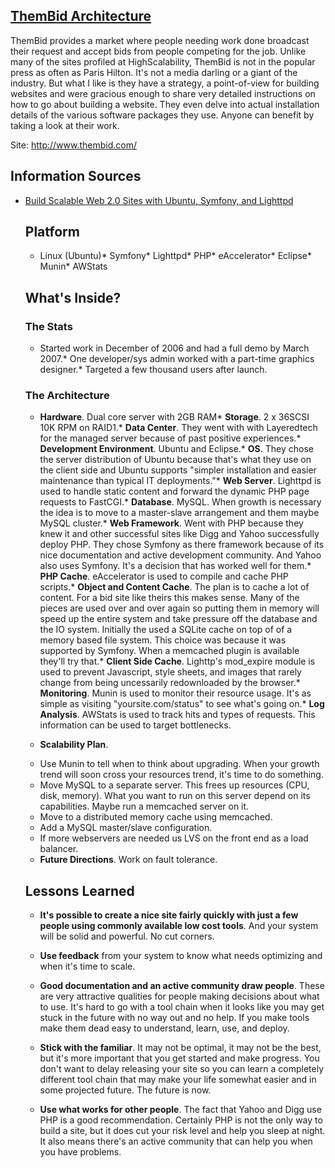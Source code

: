 ## [ThemBid Architecture](/blog/2007/7/26/thembid-architecture.html)

    

    

ThemBid provides a market where people needing work done broadcast their request and accept bids from people competing for the job. Unlike many of the sites profiled at HighScalability, ThemBid is not in the popular press as often as Paris Hilton. It's not a media darling or a giant of the industry. But what I like is they have a strategy, a point-of-view for building websites and were gracious enough to share very detailed instructions on how to go about building a website. They even delve into actual installation details of the various software packages they use. Anyone can benefit by taking a look at their work.

Site: http://www.thembid.com/

## Information Sources

*   [Build Scalable Web 2.0 Sites with Ubuntu, Symfony, and Lighttpd](http://blog.thembid.com/index.php/2007/04/05/build-scalable-web-20-sites-with-ubuntu-symfony-and-lighttpd/)  

    ## Platform

    *   Linux (Ubuntu)*   Symfony*   Lighttpd*   PHP*   eAccelerator*   Eclipse*   Munin*   AWStats  

    ## What's Inside?

    ### The Stats

    *   Started work in December of 2006 and had a full demo by March 2007.*   One developer/sys admin worked with a part-time graphics designer.*   Targeted a few thousand users after launch.  

    ### The Architecture

    *   **Hardware**. Dual core server with 2GB RAM*   **Storage**. 2 x 36SCSI 10K RPM on RAID1\.*   **Data Center**. They went with with Layeredtech for the managed server because of past positive experiences.*   **Development Environment**. Ubuntu and Eclipse.*   **OS**. They chose the server distribution of Ubuntu because that's what they use on the client side and Ubuntu supports "simpler installation and easier maintenance than typical IT deployments."*   **Web Server**. Lighttpd is used to handle static content and forward the dynamic PHP page requests to FastCGI.*   **Database**. MySQL. When growth is necessary the idea is to move to a master-slave arrangement and them maybe MySQL cluster.*   **Web Framework**. Went with PHP because they knew it and other successful sites like Digg and Yahoo successfully deploy PHP. They chose Symfony as there framework because of its nice documentation and active development community. And Yahoo also uses Symfony. It's a decision that has worked well for them.*   **PHP Cache**. eAccelerator is used to compile and cache PHP scripts.*   **Object and Content Cache**. The plan is to cache a lot of content. For a bid site like theirs this makes sense. Many of the pieces are used over and over again so putting them in memory will speed up the entire system and take pressure off the database and the IO system. Initially the used a SQLite cache on top of of a memory based file system. This choice was because it was supported by Symfony. When a memcached plugin is available they'll try that.*   **Client Side Cache**. Lighttp's mod_expire module is used to prevent Javascript, style sheets, and images that rarely change from being uncessarily redownloaded by the browser.*   **Monitoring**. Munin is used to monitor their resource usage. It's as simple as visiting "yoursite.com/status" to see what's going on.*   **Log Analysis**. AWStats is used to track hits and types of requests. This information can be used to target bottlenecks.  

    *   **Scalability Plan**.  
    - Use Munin to tell when to think about upgrading. When your growth trend will soon cross your resources trend, it's time to do something.  
    - Move MySQL to a separate server. This frees up resources (CPU, disk, memory). What you want to run on this server depend on its capabilities. Maybe run a memcached server on it.  
    - Move to a distributed memory cache using memcached.  
    - Add a MySQL master/slave configuration.  
    - If more webservers are needed us LVS on the front end as a load balancer.  

    *   **Future Directions**. Work on fault tolerance.  

    ## Lessons Learned

    *   **It's possible to create a nice site fairly quickly with just a few people using commonly available low cost tools**. And your system will be solid and powerful. No cut corners.  

    *   **Use feedback** from your system to know what needs optimizing and when it's time to scale.  

    *   **Good documentation and an active community draw people**. These are very attractive qualities for people making decisions about what to use. It's hard to go with a tool chain when it looks like you may get stuck in the future with no way out and no help. If you make tools make them dead easy to understand, learn, use, and deploy.  

    *   **Stick with the familiar**. It may not be optimal, it may not be the best, but it's more important that you get started and make progress. You don't want to delay releasing your site so you can learn a completely different tool chain that may make your life somewhat easier and in some projected future. The future is now.  

    *   **Use what works for other people**. The fact that Yahoo and Digg use PHP is a good recommendation. Certainly PHP is not the only way to build a site, but it does cut your risk level and help you sleep at night. It also means there's an active community that can help you when you have problems.    